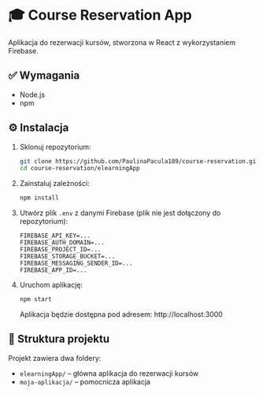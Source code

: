 
# 🎓 Course Reservation App

Aplikacja do rezerwacji kursów, stworzona w React z wykorzystaniem Firebase.

## ✅ Wymagania

- Node.js 
- npm

## ⚙️ Instalacja

1. Sklonuj repozytorium:

   ```bash
   git clone https://github.com/PaulinaPacula189/course-reservation.git
   cd course-reservation/elearningApp
   ```

2. Zainstaluj zależności:

   ```bash
   npm install
   ```

3. Utwórz plik `.env` z danymi Firebase (plik nie jest dołączony do repozytorium):

   ```
   FIREBASE_API_KEY=...
   FIREBASE_AUTH_DOMAIN=...
   FIREBASE_PROJECT_ID=...
   FIREBASE_STORAGE_BUCKET=...
   FIREBASE_MESSAGING_SENDER_ID=...
   FIREBASE_APP_ID=...
   ```

4. Uruchom aplikację:

   ```bash
   npm start
   ```

   Aplikacja będzie dostępna pod adresem: http://localhost:3000

## 📁 Struktura projektu

Projekt zawiera dwa foldery:

- `elearningApp/` – główna aplikacja do rezerwacji kursów 
- `moja-aplikacja/` – pomocnicza aplikacja 

